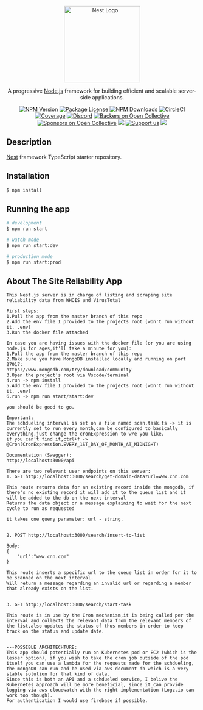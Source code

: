 <p align="center">
  <a href="http://nestjs.com/" target="blank"><img src="https://nestjs.com/img/logo-small.svg" width="200" alt="Nest Logo" /></a>
</p>

[circleci-image]: https://img.shields.io/circleci/build/github/nestjs/nest/master?token=abc123def456
[circleci-url]: https://circleci.com/gh/nestjs/nest

  <p align="center">A progressive <a href="http://nodejs.org" target="_blank">Node.js</a> framework for building efficient and scalable server-side applications.</p>
    <p align="center">
<a href="https://www.npmjs.com/~nestjscore" target="_blank"><img src="https://img.shields.io/npm/v/@nestjs/core.svg" alt="NPM Version" /></a>
<a href="https://www.npmjs.com/~nestjscore" target="_blank"><img src="https://img.shields.io/npm/l/@nestjs/core.svg" alt="Package License" /></a>
<a href="https://www.npmjs.com/~nestjscore" target="_blank"><img src="https://img.shields.io/npm/dm/@nestjs/common.svg" alt="NPM Downloads" /></a>
<a href="https://circleci.com/gh/nestjs/nest" target="_blank"><img src="https://img.shields.io/circleci/build/github/nestjs/nest/master" alt="CircleCI" /></a>
<a href="https://coveralls.io/github/nestjs/nest?branch=master" target="_blank"><img src="https://coveralls.io/repos/github/nestjs/nest/badge.svg?branch=master#9" alt="Coverage" /></a>
<a href="https://discord.gg/G7Qnnhy" target="_blank"><img src="https://img.shields.io/badge/discord-online-brightgreen.svg" alt="Discord"/></a>
<a href="https://opencollective.com/nest#backer" target="_blank"><img src="https://opencollective.com/nest/backers/badge.svg" alt="Backers on Open Collective" /></a>
<a href="https://opencollective.com/nest#sponsor" target="_blank"><img src="https://opencollective.com/nest/sponsors/badge.svg" alt="Sponsors on Open Collective" /></a>
  <a href="https://paypal.me/kamilmysliwiec" target="_blank"><img src="https://img.shields.io/badge/Donate-PayPal-ff3f59.svg"/></a>
    <a href="https://opencollective.com/nest#sponsor"  target="_blank"><img src="https://img.shields.io/badge/Support%20us-Open%20Collective-41B883.svg" alt="Support us"></a>
  <a href="https://twitter.com/nestframework" target="_blank"><img src="https://img.shields.io/twitter/follow/nestframework.svg?style=social&label=Follow"></a>
</p>
  <!--[![Backers on Open Collective](https://opencollective.com/nest/backers/badge.svg)](https://opencollective.com/nest#backer)
  [![Sponsors on Open Collective](https://opencollective.com/nest/sponsors/badge.svg)](https://opencollective.com/nest#sponsor)-->

## Description

[Nest](https://github.com/nestjs/nest) framework TypeScript starter repository.

## Installation

```bash
$ npm install
```

## Running the app

```bash
# development
$ npm run start

# watch mode
$ npm run start:dev

# production mode
$ npm run start:prod
```


## About The Site Reliability App

```
This Nest.js server is in charge of listing and scraping site reliability data from WHOIS and VirusTotal

First steps:
1.Pull the app from the master branch of this repo
2.Add the env file I provided to the projects root (won't run without it, .env)
3.Run the docker file attached 

In case you are having issues with the docker file (or you are using node.js for ages,it'll take a minute for you):
1.Pull the app from the master branch of this repo
2.Make sure you have MongoDB installed locally and running on port 27017:
https://www.mongodb.com/try/download/community
3.Open the project's root via Vscode/terminal 
4.run -> npm install
5.Add the env file I provided to the projects root (won't run without it, .env)
6.run -> npm run start/start:dev

you should be good to go.

Important:
The schdueling interval is set on a file named scan.task.ts -> it is currently set to run every month,can be configured to basically everything,just change the cronExpression to w/e you like. 
if you can't find it,ctrl+f -> @Cron(CronExpression.EVERY_1ST_DAY_OF_MONTH_AT_MIDNIGHT) 

Documentation (Swagger): 
http://localhost:3000/api

There are two relevant user endpoints on this server:
1. GET http://localhost:3000/search/get-domain-data?url=www.cnn.com

This route returns data for an existing record inside the mongodb, if there's no existing record it will add it to the queue list and it will be added to the db on the next interval
Returns the data object or a message explaining to wait for the next cycle to run as requested

it takes one query parameter: url - string.


2. POST http://localhost:3000/search/insert-to-list

Body:
{
    "url":"www.cnn.com"
}

This route inserts a specific url to the queue list in order for it to be scanned on the next interval.
Will return a message regarding an invalid url or regarding a member that already exists on the list.


3. GET http://localhost:3000/search/start-task

This route is in use by the Cron mechanism,it is being called per the interval and collects the relevant data from the relevant members of the list,also updates the status of thus members in order to keep track on the status and update date.


---POSSIBLE ARCHITECHTURE:
This app should potentially run on Kubernetes pod or EC2 (which is the lesser option), if you wish to take the cron job outside of the pod itself you can use a lambda for the requests made for the schdueling, the mongoDB can run and be used via aws document db which is a very stable solution for that kind of data.
Since this is both an API and a schdueled service, I belive the Kubernetes approach will be more beneficial, since it can provide logging via aws cloudwatch with the right implementation (Logz.io can work too though).
For authentication I would use firebase if possible.
```
